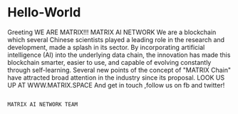 # Hello-World
Greeting
WE ARE MATRIX!!!
MATRIX AI NETWORK
We are a blockchain which several Chinese scientists played a leading role in the research and development, made a splash in its sector. By incorporating artificial intelligence (AI) into the underlying data chain, the innovation has made this blockchain smarter, easier to use, and capable of evolving constantly through self-learning. Several new points of the concept of "MATRIX Chain" have attracted broad attention in the industry since its proposal.
LOOK US UP AT WWW.MATRIX.SPACE
And get in touch ,follow us on fb and twitter!
 
                                                                                              MATRIX AI NETWORK TEAM
